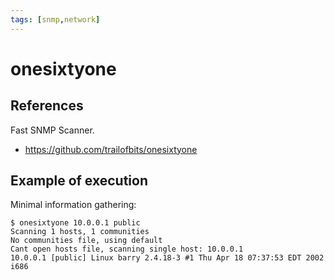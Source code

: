 ```yaml
---
tags: [snmp,network]
---
```

# onesixtyone

## References

Fast SNMP Scanner.

- https://github.com/trailofbits/onesixtyone

## Example of execution

Minimal information gathering:

```
$ onesixtyone 10.0.0.1 public
Scanning 1 hosts, 1 communities
No communities file, using default
Cant open hosts file, scanning single host: 10.0.0.1
10.0.0.1 [public] Linux barry 2.4.18-3 #1 Thu Apr 18 07:37:53 EDT 2002 i686
```
